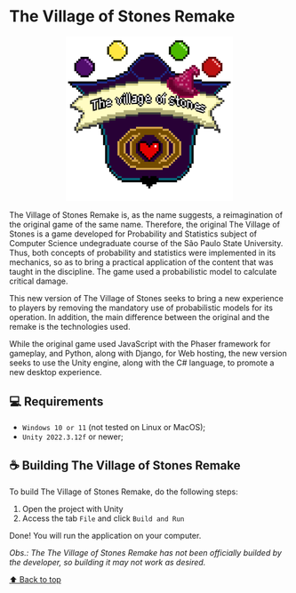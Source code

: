 # The Village of Stones Remake

<p align="center">
  <img src="Assets/Art/Screens/Prologue/jogo-logo.jpeg" alt="The Village of Stones Logo" style="width: 300px;">
</p>

The Village of Stones Remake is, as the name suggests, a reimagination of the original game of the same name. Therefore, the original The Village of Stones is a game developed for Probability and Statistics subject of Computer Science undegraduate course of the São Paulo State University. Thus, both concepts of probability and statistics were implemented in its mechanics, so as to bring a practical application of the content that was taught in the discipline. The game used a probabilistic model to calculate critical damage.

This new version of The Village of Stones seeks to bring a new experience to players by removing the mandatory use of probabilistic models for its operation. In addition, the main difference between the original and the remake is the technologies used.

While the original game used JavaScript with the Phaser framework for gameplay, and Python, along with Django, for Web hosting, the new version seeks to use the Unity engine, along with the C# language, to promote a new desktop experience.

## 💻 Requirements
* `Windows 10 or 11` (not tested on Linux or MacOS);
* `Unity 2022.3.12f` or newer;

## ☕ Building The Village of Stones Remake
To build The Village of Stones Remake, do the following steps:

1. Open the project with Unity
2. Access the tab `File` and click `Build and Run`

Done! You will run the application on your computer.

*Obs.: The The Village of Stones Remake has not been officially builded by the developer, so building it may not work as desired.*

[⬆ Back to top](#the-village-of-stones-remake)<br>
